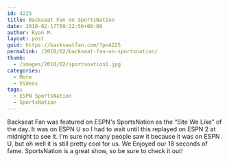 ```yaml
---
id: 4225
title: Backseat Fan on SportsNation
date: 2010-02-17T09:22:56+00:00
author: Ryan M.
layout: post
guid: https://backseatfan.com/?p=4225
permalink: /2010/02/backseat-fan-on-sportsnation/
thumb:
  - /images/2010/02/sportsnation1.jpg
categories:
  - More
  - Videos
tags:
  - ESPN SportsNation
  - SportsNation
---
```


<div class="entry">
  <p>
  </p>

  <p>
    Backseat Fan was featured on ESPN's SportsNation as the &#8220;Site We Like&#8221; of the day. It was on ESPN U so I had to wait until this replayed on ESPN 2 at midnight to see it. I'm sure not many people saw it because it was on ESPN U, but oh well it is still pretty cool for us. We Enjoyed our 18 seconds of fame. SportsNation is a great show, so be sure to check it out!
  </p>
</div>

